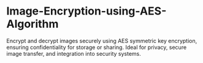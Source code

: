 # Image-Encryption-using-AES-Algorithm
Encrypt and decrypt images securely using AES symmetric key encryption, ensuring confidentiality for storage or sharing. Ideal for privacy, secure image transfer, and integration into security systems.
